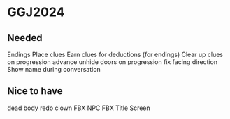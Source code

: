 # GGJ2024

## Needed
Endings
Place clues
Earn clues for deductions (for endings)
Clear up clues on progression advance
unhide doors on progression
fix facing direction
Show name during conversation

## Nice to have
dead body
redo clown FBX
NPC FBX
Title Screen